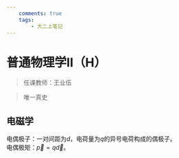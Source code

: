```yaml
---
    comments: true
    tags:
        - 大二上笔记
---
```


# 普通物理学Ⅱ（H）

> 任课教师：王业伍

> 唯一真史

## 电磁学
电偶极子：一对间距为$d$，电荷量为$q$的异号电荷构成的偶极子。  
电偶极矩：$\overrightarrow{p}=q \overrightarrow{d}$。